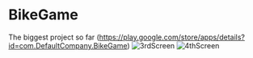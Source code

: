 # BikeGame
The biggest project so far (https://play.google.com/store/apps/details?id=com.DefaultCompany.BikeGame)
![3rdScreen](https://user-images.githubusercontent.com/94983728/213201398-664025df-7d0f-42ae-ab98-a557b7210f72.png)
![4thScreen](https://user-images.githubusercontent.com/94983728/213201421-483f0490-364d-4ff0-bef4-67a57b9a09ca.png)
